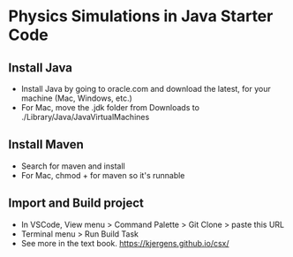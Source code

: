 # Physics Simulations in Java Starter Code

## Install Java
- Install Java by going to oracle.com and download the latest, for your machine (Mac, Windows, etc.)
- For Mac, move the .jdk folder from Downloads to ./Library/Java/JavaVirtualMachines

## Install Maven
- Search for maven and install
- For Mac, chmod + for maven so it's runnable

## Import and Build project
- In VSCode, View menu > Command Palette > Git Clone > paste this URL
- Terminal menu > Run Build Task 
- See more in the text book. https://kjergens.github.io/csx/

